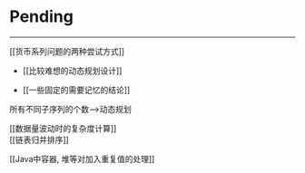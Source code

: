 # Pending

---

[[货币系列问题的两种尝试方式]]

- [[比较难想的动态规划设计]]

- [[一些固定的需要记忆的结论]]

所有不同子序列的个数-->动态规划  

[[数据量波动时的复杂度计算]]  
[[链表归并排序]]  

[[Java中容器, 堆等对加入重复值的处理]]  
















